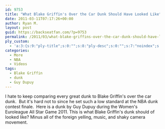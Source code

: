 ```yaml
---
id: 9753
title: "What Blake Griffin's Over the Car Dunk Should Have Looked Like"
date: 2011-03-11T07:17:26+00:00
author: Ryan M.
layout: post
guid: https://backseatfan.com/?p=9753
permalink: /2011/03/what-blake-griffins-over-the-car-dunk-should-have-looked-like/
ply_custom:
  - 'a:3:{s:9:"ply-title";s:0:"";s:8:"ply-desc";s:0:"";s:7:"noindex";s:0:"";}'
categories:
  - More
  - NBA
  - Videos
tags:
  - Blake Griffin
  - dunk
  - Guy Dupuy
---
```


<div class="entry">
  <p>
    I hate to keep comparing every great dunk to Blake Griffin's over the car dunk.  But it's hard not to since he set such a low standard at the NBA dunk contest finale.  Here is a dunk by Guy Dupuy during the Women's Euroleague All Star Game 2011. This is what Blake Griffin's dunk should of looked like? Minus all of the foreign yelling, music, and shaky camera movement.
  </p>

  <p>
  </p>
</div>
